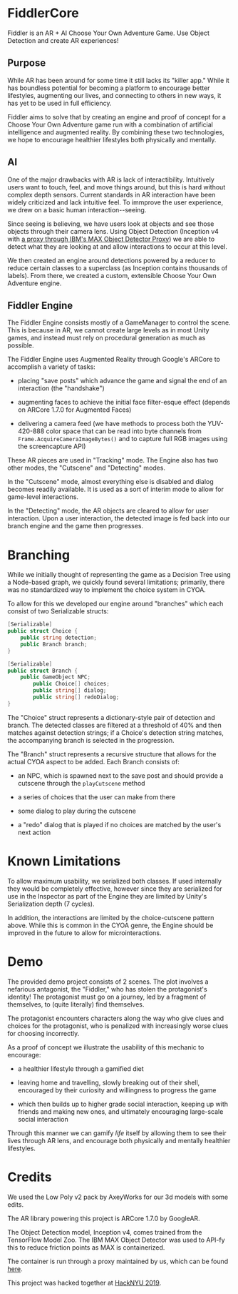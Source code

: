 # FiddlerCore

Fiddler is an AR + AI Choose Your Own Adventure Game. Use Object Detection and create AR experiences!


## Purpose

While AR has been around for some time it still lacks its "killer app." While it has boundless potential for becoming a platform to encourage better lifestyles, augmenting our lives, and connecting to others in new ways, it has yet to be used in full efficiency.

Fiddler aims to solve that by creating an engine and proof of concept for a Choose Your Own Adventure game run with a combination of artificial intelligence and augmented reality. By combining these two technologies, we hope to encourage healthier lifestyles both physically and mentally.

## AI

One of the major drawbacks with AR is lack of interactibility. Intuitively users want to touch, feel, and move things around, but this is hard without complex depth sensors. Current standards in AR interaction have been widely criticized and lack intuitive feel. To immprove the user experience, we drew on a basic human interaction--seeing.

Since seeing is believing, we have users look at objects and see those objects through their camera lens. Using Object Detection (Inception v4 with [a proxy through IBM's MAX Object Detector Proxy](https://github.com/pshah123/MAX-Object-Detector-Proxy)) we are able to detect what they are looking at and allow interactions to occur at this level.

We then created an engine around detections powered by a reducer to reduce certain classes to a superclass (as Inception contains thousands of labels). From there, we created a custom, extensible Choose Your Own Adventure engine.

## Fiddler Engine

The Fiddler Engine consists mostly of a GameManager to control the scene. This is because in AR, we cannot create large levels as in most Unity games, and instead must rely on procedural generation as much as possible.

The Fiddler Engine uses Augmented Reality through Google's ARCore to accomplish a variety of tasks:

- placing "save posts" which advance the game and signal the end of an interaction (the "handshake")

- augmenting faces to achieve the initial face filter-esque effect (depends on ARCore 1.7.0 for Augmented Faces)

- delivering a camera feed (we have methods to process both the YUV-420-888 color space that can be read into byte channels from `Frame.AcquireCameraImageBytes()` and to capture full RGB images using the screencapture API)

These AR pieces are used in "Tracking" mode. The Engine also has two other modes, the "Cutscene" and "Detecting" modes.

In the "Cutscene" mode, almost everything else is disabled and dialog becomes readily available. It is used as a sort of interim mode to allow for game-level interactions.

In the "Detecting" mode, the AR objects are cleared to allow for user interaction. Upon a user interaction, the detected image is fed back into our branch engine and the game then progresses.

# Branching

While we initially thought of representing the game as a Decision Tree using a Node-based graph, we quickly found several limitations; primarily, there was no standardized way to implement the choice system in CYOA.

To allow for this we developed our engine around "branches" which each consist of two Serializable structs:
``` csharp
[Serializable]
public struct Choice {
    public string detection;
    public Branch branch;
}

[Serializable]
public struct Branch {
    public GameObject NPC;
		public Choice[] choices;
		public string[] dialog;
		public string[] redoDialog;
}
```

The "Choice" struct represents a dictionary-style pair of detection and branch. The detected classes are filtered at a threshold of 40% and then matches against detection strings; if a Choice's detection string matches, the accompanying branch is selected in the progression.

The "Branch" struct represents a recursive structure that allows for the actual CYOA aspect to be added. Each Branch consists of:

- an NPC, which is spawned next to the save post and should provide a cutscene through the `playCutscene` method

- a series of choices that the user can make from there

- some dialog to play during the cutscene

- a "redo" dialog that is played if no choices are matched by the user's next action

# Known Limitations

To allow maximum usability, we serialized both classes. If used internally they would be completely effective, however since they are serialized for use in the Inspector as part of the Engine they are limited by Unity's Serialization depth (7 cycles).

In addition, the interactions are limited by the choice-cutscene pattern above. While this is common in the CYOA genre, the Engine should be improved in the future to allow for microinteractions.

# Demo

The provided demo project consists of 2 scenes. The plot involves a nefarious antagonist, the "Fiddler," who has stolen the protagonist's identity! The protagonist must go on a journey, led by a fragment of themselves, to (quite literally) find themselves.

The protagonist encounters characters along the way who give clues and choices for the protagonist, who is penalized with increasingly worse clues for choosing incorrectly.

As a proof of concept we illustrate the usability of this mechanic to encourage:

- a healthier lifestyle through a gamified diet

- leaving home and travelling, slowly breaking out of their shell, encouraged by their curiosity and willingness to progress the game

- which then builds up to higher grade social interaction, keeping up with friends and making new ones, and ultimately encouraging large-scale social interaction

Through this manner we can gamify _life_ itself by allowing them to see their lives through AR lens, and encourage both physically and mentally healthier lifestyles.


# Credits

We used the Low Poly v2 pack by AxeyWorks for our 3d models with some edits.

The AR library powering this project is ARCore 1.7.0 by GoogleAR.

The Object Detection model, Inception v4, comes trained from the TensorFlow Model Zoo. The IBM MAX Object Detector was used to API-fy this to reduce friction points as MAX is containerized.

The container is run through a proxy maintained by us, which can be found [here](https://github.com/pshah123/MAX-Object-Detector-Proxy).


This project was hacked together at [HackNYU 2019](www.hacknyu.org).


